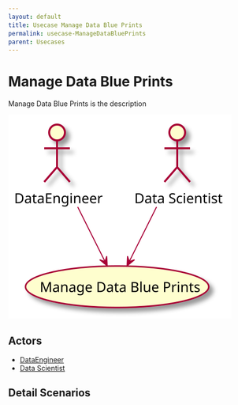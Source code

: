 ```yaml
---
layout: default
title: Usecase Manage Data Blue Prints
permalink: usecase-ManageDataBluePrints
parent: Usecases
---
```


# Manage Data Blue Prints

Manage Data Blue Prints is the description

![Activities Diagram](./activities.svg)

## Actors

* [DataEngineer](actor-dataengineer)
* [Data Scientist](actor-datascientist)


## Detail Scenarios


  

